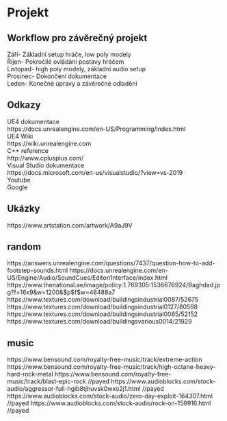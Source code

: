 # Projekt

<h2>Workflow pro závěrečný projekt</h2>

Září- Základní setup hráče, low poly modely<br>
Říjen- Pokročilé ovládání postavy hráčem<br>
Listopad- high poly modely, základní audio setup<br>
Prosinec- Dokončení dokumentace<br>
Leden- Konečné úpravy a závěrečné odladění<br>

<h2>Odkazy</h2>
UE4 dokumentace<br>
https://docs.unrealengine.com/en-US/Programming/index.html<br>
UE4 Wiki<br>
https://wiki.unrealengine.com<br>
C++ reference<br>
http://www.cplusplus.com/<br>
Visual Studio dokumentace<br>
https://docs.microsoft.com/en-us/visualstudio/?view=vs-2019<br>
Youtube<br>
Google

<h2>Ukázky</h2>
https://www.artstation.com/artwork/A9aJ9V

<h2>random</h2>
https://answers.unrealengine.com/questions/7437/question-how-to-add-footstep-sounds.html
https://docs.unrealengine.com/en-US/Engine/Audio/SoundCues/Editor/Interface/index.html
https://www.thenational.ae/image/policy:1.769305:1536676924/Baghdad.jpg?f=16x9&w=1200&$p$f$w=48488a7
https://www.textures.com/download/buildingsindustrial0087/52675
https://www.textures.com/download/buildingsindustrial0127/80598
https://www.textures.com/download/buildingsindustrial0085/52152
https://www.textures.com/download/buildingsvarious0014/21929
<h2>music</h2>
https://www.bensound.com/royalty-free-music/track/extreme-action
https://www.bensound.com/royalty-free-music/track/high-octane-heavy-hard-rock-metal
https://www.bensound.com/royalty-free-music/track/blast-epic-rock //payed
https://www.audioblocks.com/stock-audio/aggressor-full-hgib8tjhuvsk0wxo2j1.html //payed
https://www.audioblocks.com/stock-audio/zero-day-exploit-164307.html  //payed
https://www.audioblocks.com/stock-audio/rock-on-159916.html //payed
